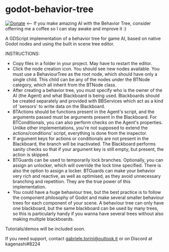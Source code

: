 # godot-behavior-tree
[![Donate](https://img.shields.io/badge/Donate-PayPal-green.svg)](http://paypal.me/GabrieleTorini) <-- If you make amazing AI with the Behavior Tree, consider offerring me a coffee so I can stay awake and improve it :)

A GDScript implementation of a behavior tree for game AI, based on native Godot nodes and using the built in scene tree editor.

INSTRUCTIONS:
- Copy files in a folder in your project. May have to restart the editor.
- Click the node creation icon. You should see new nodes available. You must use a BehaviourTree as the root node, which should have only a single child. This child can be any of the nodes under the BTNode category, which all inherit from the BTNode class.
- After creating a behavior tree, you must specify who is the owner of the AI (the Agent) and what Blackboard is being used. Blackboards should be created separately and provided with BBServices which act as a kind of 'sensors' to write data on the Blackboard.
- BTActions should be functions present in the Agent's script, and the arguments passed must be arguments present in the Blackboard. For BTConditionals, you can also perform checks on the Agent's properties.
Unlike other implementations, you're not supposed to extend the actions/conditions' script, everything is done from the inspector.
- If argument keys for actions or conditionals are not present in the Blackboard, the branch will be inactivated. The Blackboard performs sanity checks so that if your argument key is still empty, but present, the action is skipped.
- BTGuards can be used to temporarily lock branches. Optionally, you can assign an unlocker, which will override the lock time specified. There is also the option to assign a locker. BTGuards can make your behavior very rich and reactive, as well as optimised, as they avoid unnecessary branching and repetition. They are the true power of this implementation.
- You could have a huge behaviour tree, but the best practice is to follow the component philosophy of Godot and make several smaller behaviour trees for each component of your scene. A behaviour tree can only have one blackboard, but the same blackboard can be used by many trees, so this is particularly handy if you wanna have several trees without also making multiple blackboards.


Tutorials/demos will be included soon. 

If you need support, contact gabriele.torini@outlook.it or on Discord at kagenashi#8224
